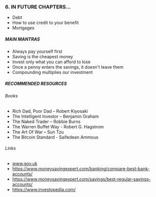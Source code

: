 ### 6. IN FUTURE CHAPTERS...

- Debt
- How to use credit to your benefit
- Mortgages

##### MAIN MANTRAS

- Always pay yourself first
- Saving is the cheapest money
- Invest only what you can afford to lose
- Once a penny enters the savings, it doesn't leave them
- Compounding multiplies our investment

##### RECOMMENDED RESOURCES

###### Books

- Rich Dad, Poor Dad – Robert Kiyosaki
- The Intelligent Investor – Benjamin Graham
- The Naked Trader – Robbie Burns
- The Warren Buffet Way - Robert G. Hagstrom
- The Art Of War – Sun Tzu
- The Bitcoin Standard - Saifedean Ammous

###### Links

- www.gov.uk
- https://www.moneysavingexpert.com/banking/compare-best-bank-accounts/
- https://www.moneysavingexpert.com/savings/best-regular-savings-accounts/
- https://www.investopedia.com/

